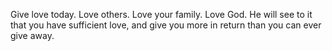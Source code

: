 Give love today. Love others. Love your family. Love God. He will see to it that you have sufficient love, and give you more in return than you can ever give away.
